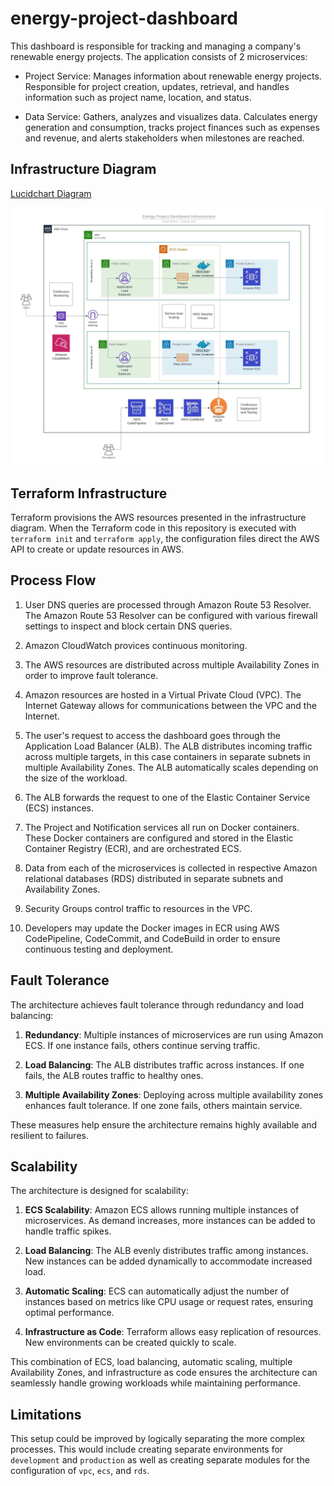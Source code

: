 # energy-project-dashboard

This dashboard is responsible for tracking and managing a company's renewable energy projects. The application consists of 2 microservices:

* Project Service: Manages information about renewable energy projects. Responsible for project creation, updates, retrieval, and handles information such as project name, location, and status.

* Data Service: Gathers, analyzes and visualizes data. Calculates energy generation and consumption, tracks project finances such as expenses and revenue, and alerts stakeholders when milestones are reached.

## Infrastructure Diagram

[Lucidchart Diagram](https://lucid.app/lucidchart/d7b5cec3-4a6b-4558-b598-36adabf8136d/edit?viewport_loc=-1439%2C-802%2C2600%2C1275%2C0_0&invitationId=inv_d858574f-5449-4818-b34b-836710971e54)

![Diagram](<Energy Project Dashboard Infrastructure.jpeg>)

## Terraform Infrastructure

Terraform provisions the AWS resources presented in the infrastructure diagram. When the Terraform code in this repository is executed with `terraform init` and `terraform apply`, the configuration files direct the AWS API to create or update resources in AWS.

## Process Flow

1. User DNS queries are processed through Amazon Route 53 Resolver. The Amazon Route 53 Resolver can be configured with various firewall settings to inspect and block certain DNS queries.

1. Amazon CloudWatch provices continuous monitoring.

1. The AWS resources are distributed across multiple Availability Zones in order to improve fault tolerance.

1. Amazon resources are hosted in a Virtual Private Cloud (VPC). The Internet Gateway allows for communications between the VPC and the Internet.

1. The user's request to access the dashboard goes through the Application Load Balancer (ALB). The ALB distributes incoming traffic across multiple targets, in this case containers in separate subnets in multiple Availability Zones. The ALB automatically scales depending on the size of the workload.

1. The ALB forwards the request to one of the Elastic Container Service (ECS) instances.

1. The Project and Notification services all run on Docker containers. These Docker containers are configured and stored in the Elastic Container Registry (ECR), and are orchestrated ECS.

1. Data from each of the microservices is collected in respective Amazon relational databases (RDS) distributed in separate subnets and Availability Zones.

1. Security Groups control traffic to resources in the VPC.

1. Developers may update the Docker images in ECR using AWS CodePipeline, CodeCommit, and CodeBuild in order to ensure continuous testing and deployment.

## Fault Tolerance

The architecture achieves fault tolerance through redundancy and load balancing:

1. **Redundancy**: Multiple instances of microservices are run using Amazon ECS. If one instance fails, others continue serving traffic.

1. **Load Balancing**: The ALB distributes traffic across instances. If one fails, the ALB routes traffic to healthy ones.

1. **Multiple Availability Zones**: Deploying across multiple availability zones enhances fault tolerance. If one zone fails, others maintain service.

These measures help ensure the architecture remains highly available and resilient to failures.

## Scalability

The architecture is designed for scalability:

1. **ECS Scalability**: Amazon ECS allows running multiple instances of microservices. As demand increases, more instances can be added to handle traffic spikes.

1. **Load Balancing**: The ALB evenly distributes traffic among instances. New instances can be added dynamically to accommodate increased load.

1. **Automatic Scaling**: ECS can automatically adjust the number of instances based on metrics like CPU usage or request rates, ensuring optimal performance.

1. **Infrastructure as Code**: Terraform allows easy replication of resources. New environments can be created quickly to scale.

This combination of ECS, load balancing, automatic scaling, multiple Availability Zones, and infrastructure as code ensures the architecture can seamlessly handle growing workloads while maintaining performance.

## Limitations

This setup could be improved by logically separating the more complex processes. This would include creating separate environments for `development` and `production` as well as creating separate modules for the configuration of `vpc`, `ecs`, and `rds`.
